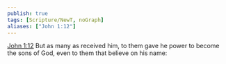 ```yaml
---
publish: true
tags: [Scripture/NewT, noGraph]
aliases: ["John 1:12"]
---
```

[John 1:12](https://churchofjesuschrist.org/study/scriptures/nt/john/1?lang=eng&id=p12#p12) But as many as received him, to them gave he power to become the sons of God, even to them that believe on his name:
